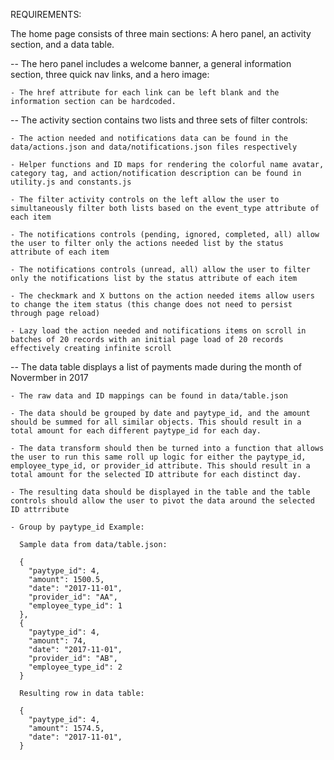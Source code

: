 REQUIREMENTS:

The home page consists of three main sections: A hero panel, an activity section, and a data table.

-- The hero panel includes a welcome banner, a general information section, three quick nav links, and a hero image:

    - The href attribute for each link can be left blank and the information section can be hardcoded.

-- The activity section contains two lists and three sets of filter controls:

    - The action needed and notifications data can be found in the data/actions.json and data/notifications.json files respectively

    - Helper functions and ID maps for rendering the colorful name avatar, category tag, and action/notification description can be found in utility.js and constants.js

    - The filter activity controls on the left allow the user to simultaneously filter both lists based on the event_type attribute of each item

    - The notifications controls (pending, ignored, completed, all) allow the user to filter only the actions needed list by the status attribute of each item

    - The notifications controls (unread, all) allow the user to filter only the notifications list by the status attribute of each item

    - The checkmark and X buttons on the action needed items allow users to change the item status (this change does not need to persist through page reload)

    - Lazy load the action needed and notifications items on scroll in batches of 20 records with an initial page load of 20 records effectively creating infinite scroll

-- The data table displays a list of payments made during the month of Novermber in 2017

    - The raw data and ID mappings can be found in data/table.json

    - The data should be grouped by date and paytype_id, and the amount should be summed for all similar objects. This should result in a total amount for each different paytype_id for each day.

    - The data transform should then be turned into a function that allows the user to run this same roll up logic for either the paytype_id, employee_type_id, or provider_id attribute. This should result in a total amount for the selected ID attribute for each distinct day.

    - The resulting data should be displayed in the table and the table controls should allow the user to pivot the data around the selected ID attrribute

    - Group by paytype_id Example:

      Sample data from data/table.json:

      {
        "paytype_id": 4,
        "amount": 1500.5,
        "date": "2017-11-01",
        "provider_id": "AA",
        "employee_type_id": 1
      },
      {
        "paytype_id": 4,
        "amount": 74,
        "date": "2017-11-01",
        "provider_id": "AB",
        "employee_type_id": 2
      }

      Resulting row in data table:

      {
        "paytype_id": 4,
        "amount": 1574.5,
        "date": "2017-11-01",
      }
